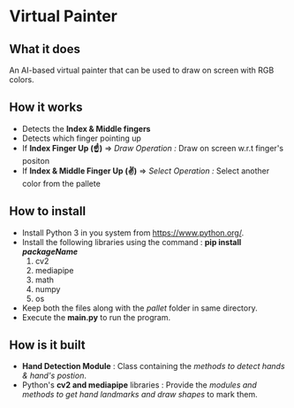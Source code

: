 # Virtual Painter
## What it does
An AI-based virtual painter that can be used to draw on screen with RGB colors.

## How it works
* Detects the **Index & Middle fingers**
* Detects which finger pointing up
* If **Index Finger Up (☝)** => *Draw Operation :* Draw on screen w.r.t finger's positon
* If **Index & Middle Finger Up (✌)** => *Select Operation :* Select another color from the pallete

## How to install
* Install Python 3 in you system from https://www.python.org/.
* Install the following libraries using the command : **pip install _packageName_**
  1. cv2
  2. mediapipe
  3. math
  4. numpy
  5. os
* Keep both the files along with the *pallet* folder in same directory.
* Execute the **main.py** to run the program.

## How is it built
* **Hand Detection Module** : Class containing the *methods to detect hands & hand's postion*. 
* Python's **cv2 and mediapipe** libraries : Provide the *modules and methods to get hand landmarks and draw shapes* to mark them. 

